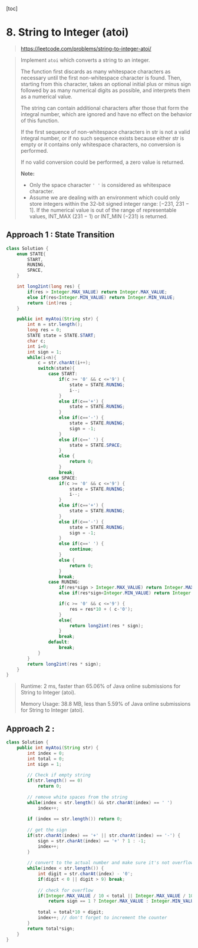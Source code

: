 [toc]

# 8. String to Integer (atoi)

> https://leetcode.com/problems/string-to-integer-atoi/

> Implement `atoi` which converts a string to an integer.
>
> The function first discards as many whitespace characters as necessary until the first non-whitespace character is found. Then, starting from this character, takes an optional initial plus or minus sign followed by as many numerical digits as possible, and interprets them as a numerical value.
>
> The string can contain additional characters after those that form the integral number, which are ignored and have no effect on the behavior of this function.
>
> If the first sequence of non-whitespace characters in str is not a valid integral number, or if no such sequence exists because either str is empty or it contains only whitespace characters, no conversion is performed.
>
> If no valid conversion could be performed, a zero value is returned.
>
> **Note:**
>
> - Only the space character `' '` is considered as whitespace character.
> - Assume we are dealing with an environment which could only store integers within the 32-bit signed integer range: [−231, 231 − 1]. If the numerical value is out of the range of representable values, INT_MAX (231 − 1) or INT_MIN (−231) is returned.

## Approach 1 : State Transition

```java
class Solution {
    enum STATE{
        START,
        RUNING,
        SPACE,
    }

    int long2int(long res) {
        if(res > Integer.MAX_VALUE) return Integer.MAX_VALUE;
        else if(res<Integer.MIN_VALUE) return Integer.MIN_VALUE;
        return (int)res ;
    }

    public int myAtoi(String str) {
        int n = str.length();
        long res = 0;
        STATE state = STATE.START;
        char c;
        int i=0;
        int sign = 1;
        while(i<n){
            c = str.charAt(i++);
            switch(state){
                case START:
                    if(c >= '0' && c <='9') {
                        state = STATE.RUNING;
                        i--;
                    }
                    else if(c=='+') {
                        state = STATE.RUNING;
                    }
                    else if(c=='-') {
                        state = STATE.RUNING;
                        sign = -1;
                    }
                    else if(c==' ') {
                        state = STATE.SPACE;
                    }
                    else {
                        return 0;
                    }
                    break;
                case SPACE:
                    if(c >= '0' && c <='9') {
                        state = STATE.RUNING;
                        i--;
                    }
                    else if(c=='+') {
                        state = STATE.RUNING;
                    }
                    else if(c=='-') {
                        state = STATE.RUNING;
                        sign = -1;
                    }
                    else if(c==' ') {
                        continue;
                    }
                    else {
                        return 0;
                    }
                    break;
                case RUNING:
                    if(res*sign > Integer.MAX_VALUE) return Integer.MAX_VALUE;
                    else if(res*sign<Integer.MIN_VALUE) return Integer.MIN_VALUE;

                    if(c >= '0' && c <='9') {
                        res = res*10 + ( c-'0');
                    }
                    else{
                        return long2int(res * sign);
                    }
                    break;
                default:
                    break;
            }
        }
        return long2int(res * sign);
    }
}
```



> Runtime: 2 ms, faster than 65.06% of Java online submissions for String to Integer (atoi).
>
> Memory Usage: 38.8 MB, less than 5.59% of Java online submissions for String to Integer (atoi).

## Approach 2 : 

```java
class Solution {
    public int myAtoi(String str) {
        int index = 0;
        int total = 0;
        int sign = 1;
        
        // Check if empty string
        if(str.length() == 0)
            return 0;
        
        // remove white spaces from the string
        while(index < str.length() && str.charAt(index) == ' ')
            index++;
        
        if (index == str.length()) return 0;
        
        // get the sign
        if(str.charAt(index) == '+' || str.charAt(index) == '-') {
            sign = str.charAt(index) == '+' ? 1 : -1;
            index++;
        }
        
        // convert to the actual number and make sure it's not overflow
        while(index < str.length()) {
            int digit = str.charAt(index) - '0';
            if(digit < 0 || digit > 9) break;
            
            // check for overflow
            if(Integer.MAX_VALUE / 10 < total || Integer.MAX_VALUE / 10 == total && Integer.MAX_VALUE % 10 < digit)
                return sign == 1 ? Integer.MAX_VALUE : Integer.MIN_VALUE;
            
            total = total*10 + digit;
            index++; // don't forget to increment the counter
        }
        return total*sign;
    }
}
```

